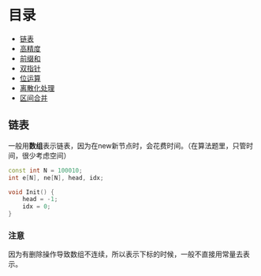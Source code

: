# 目录

- [链表](#section1)
- [高精度](#section2)
- [前缀和](#section3)
- [双指针](#section4)
- [位运算](#section5)
- [离散化处理](#section6)
- [区间合并](#section7)


## 链表 <a name="section1"></a>
一般用**数组**表示链表，因为在new新节点时，会花费时间。（在算法题里，只管时间，很少考虑空间）
```c++
const int N = 100010;
int e[N], ne[N], head, idx;

void Init() {
	head = -1;
	idx = 0;
}
```

### 注意
因为有删除操作导致数组不连续，所以表示下标的时候，一般不直接用常量去表示。
